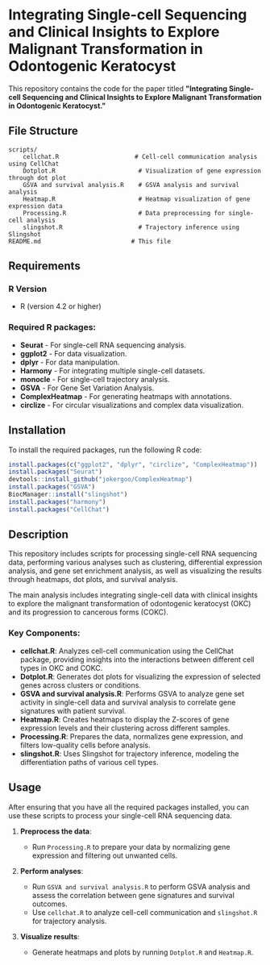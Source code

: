 # Integrating Single-cell Sequencing and Clinical Insights to Explore Malignant Transformation in Odontogenic Keratocyst

This repository contains the code for the paper titled **"Integrating Single-cell Sequencing and Clinical Insights to Explore Malignant Transformation in Odontogenic Keratocyst."**

## File Structure

```
scripts/
    cellchat.R                     # Cell-cell communication analysis using CellChat
    Dotplot.R                       # Visualization of gene expression through dot plot
    GSVA and survival analysis.R    # GSVA analysis and survival analysis
    Heatmap.R                       # Heatmap visualization of gene expression data
    Processing.R                    # Data preprocessing for single-cell analysis
    slingshot.R                     # Trajectory inference using Slingshot
README.md                         # This file
```

## Requirements

### R Version
- R (version 4.2 or higher)

### Required R packages:
- **Seurat** - For single-cell RNA sequencing analysis.
- **ggplot2** - For data visualization.
- **dplyr** - For data manipulation.
- **Harmony** - For integrating multiple single-cell datasets.
- **monocle** - For single-cell trajectory analysis.
- **GSVA** - For Gene Set Variation Analysis.
- **ComplexHeatmap** - For generating heatmaps with annotations.
- **circlize** - For circular visualizations and complex data visualization.

## Installation

To install the required packages, run the following R code:

```R
install.packages(c("ggplot2", "dplyr", "circlize", "ComplexHeatmap"))
install.packages("Seurat")
devtools::install_github("jokergoo/ComplexHeatmap")
install.packages("GSVA")
BiocManager::install("slingshot")
install.packages("harmony")
install.packages("CellChat")
```

## Description

This repository includes scripts for processing single-cell RNA sequencing data, performing various analyses such as clustering, differential expression analysis, and gene set enrichment analysis, as well as visualizing the results through heatmaps, dot plots, and survival analysis.

The main analysis includes integrating single-cell data with clinical insights to explore the malignant transformation of odontogenic keratocyst (OKC) and its progression to cancerous forms (COKC).

### Key Components:
- **cellchat.R**: Analyzes cell-cell communication using the CellChat package, providing insights into the interactions between different cell types in OKC and COKC.
- **Dotplot.R**: Generates dot plots for visualizing the expression of selected genes across clusters or conditions.
- **GSVA and survival analysis.R**: Performs GSVA to analyze gene set activity in single-cell data and survival analysis to correlate gene signatures with patient survival.
- **Heatmap.R**: Creates heatmaps to display the Z-scores of gene expression levels and their clustering across different samples.
- **Processing.R**: Prepares the data, normalizes gene expression, and filters low-quality cells before analysis.
- **slingshot.R**: Uses Slingshot for trajectory inference, modeling the differentiation paths of various cell types.

## Usage

After ensuring that you have all the required packages installed, you can use these scripts to process your single-cell RNA sequencing data.

1. **Preprocess the data**:
    - Run `Processing.R` to prepare your data by normalizing gene expression and filtering out unwanted cells.
    
2. **Perform analyses**:
    - Run `GSVA and survival analysis.R` to perform GSVA analysis and assess the correlation between gene signatures and survival outcomes.
    - Use `cellchat.R` to analyze cell-cell communication and `slingshot.R` for trajectory analysis.

3. **Visualize results**:
    - Generate heatmaps and plots by running `Dotplot.R` and `Heatmap.R`.
